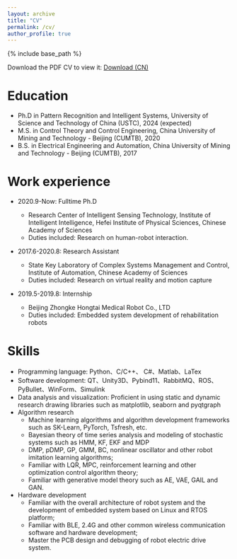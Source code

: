 ```yaml
---
layout: archive
title: "CV"
permalink: /cv/
author_profile: true
---
```


{% include base_path %}

Download the PDF CV to view it: <a href="/files/resume.pdf" title="Download">Download (CN)</a>

Education
======
* Ph.D in Pattern Recognition and Intelligent Systems, University of Science and Technology of China (USTC), 2024 (expected)
* M.S. in Control Theory and Control Engineering, China University of Mining and Technology - Beijing (CUMTB), 2020
* B.S. in Electrical Engineering and Automation, China University of Mining and Technology - Beijing (CUMTB), 2017

Work experience
======
* 2020.9-Now: Fulltime Ph.D
  * Research Center of Intelligent Sensing Technology, Institute of Intelligent Intelligence, Hefei Institute of Physical Sciences, Chinese Academy of Sciences
  * Duties included: Research on human-robot interaction.

* 2017.6-2020.8: Research Assistant
  * State Key Laboratory of Complex Systems Management and Control, Institute of Automation, Chinese Academy of Sciences
  * Duties included: Research on virtual reality and motion capture

* 2019.5-2019.8: Internship
  * Beijing Zhongke Hongtai Medical Robot Co., LTD
  * Duties included: Embedded system development of rehabilitation robots
  
Skills
======
* Programming language: Python、C/C++、 C\#、Matlab、LaTex
* Software development: QT、Unity3D、Pybind11、RabbitMQ、ROS、PyBullet、WinForm、Simulink
* Data analysis and visualization: Proficient in using static and dynamic research drawing libraries such as matplotlib, seaborn and pyqtgraph
* Algorithm research
  * Machine learning algorithms and algorithm development frameworks such as SK-Learn, PyTorch, Tsfresh, etc.
  * Bayesian theory of time series analysis and modeling of stochastic systems such as HMM, KF, EKF and MDP
  * DMP, pDMP, GP, GMM, BC, nonlinear oscillator and other robot imitation learning algorithms;
  * Familiar with LQR, MPC, reinforcement learning and other optimization control algorithm theory;
  * Familiar with generative model theory such as AE, VAE, GAIL and GAN.
* Hardware development
  * Familiar with the overall architecture of robot system and the development of embedded system based on Linux and RTOS platform;
  * Familiar with BLE, 2.4G and other common wireless communication software and hardware development;
  * Master the PCB design and debugging of robot electric drive system.

